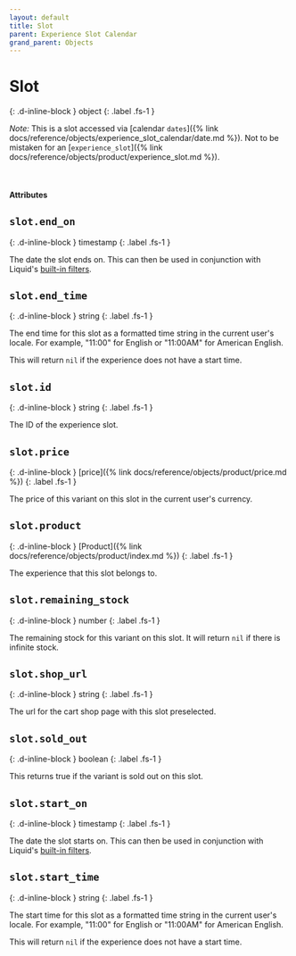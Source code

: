 ```yaml
---
layout: default
title: Slot
parent: Experience Slot Calendar
grand_parent: Objects
---
```


# Slot
{: .d-inline-block }
object
{: .label .fs-1 }


*Note:* This is a slot accessed via [calendar `dates`]({% link docs/reference/objects/experience_slot_calendar/date.md %}). Not to be mistaken for an [`experience_slot`]({% link docs/reference/objects/product/experience_slot.md %}).

<br>

#### Attributes

## `slot.end_on`
{: .d-inline-block }
timestamp
{: .label .fs-1 }

The date the slot ends on. This can then be used in conjunction with Liquid's [built-in filters](https://shopify.github.io/liquid/filters/date/).

## `slot.end_time`
{: .d-inline-block }
string
{: .label .fs-1 }

The end time for this slot as a formatted time string in the current user's locale. For example, "11:00" for English or "11:00AM" for American English.

This will return `nil` if the experience does not have a start time.

## `slot.id`
{: .d-inline-block }
string
{: .label .fs-1 }

The ID of the experience slot.

## `slot.price`
{: .d-inline-block }
[price]({% link docs/reference/objects/product/price.md %})
{: .label .fs-1 }

The price of this variant on this slot in the current user's currency.

## `slot.product`
{: .d-inline-block }
[Product]({% link docs/reference/objects/product/index.md %})
{: .label .fs-1 }

The experience that this slot belongs to.

## `slot.remaining_stock`
{: .d-inline-block }
number
{: .label .fs-1 }

The remaining stock for this variant on this slot. It will return `nil` if there is infinite stock.

## `slot.shop_url`
{: .d-inline-block }
string
{: .label .fs-1 }

The url for the cart shop page with this slot preselected.

## `slot.sold_out`
{: .d-inline-block }
boolean
{: .label .fs-1 }

This returns true if the variant is sold out on this slot.

## `slot.start_on`
{: .d-inline-block }
timestamp
{: .label .fs-1 }

The date the slot starts on. This can then be used in conjunction with Liquid's [built-in filters](https://shopify.github.io/liquid/filters/date/).

## `slot.start_time`
{: .d-inline-block }
string
{: .label .fs-1 }

The start time for this slot as a formatted time string in the current user's locale. For example, "11:00" for English or "11:00AM" for American English.

This will return `nil` if the experience does not have a start time.
